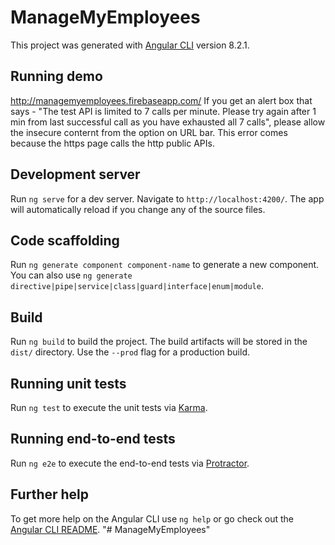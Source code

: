 # ManageMyEmployees

This project was generated with [Angular CLI](https://github.com/angular/angular-cli) version 8.2.1.

## Running demo

http://managemyemployees.firebaseapp.com/
If you get an alert box that says - "The test API is limited to 7 calls per minute. Please try again after 1 min from last successful call  as you have exhausted all 7 calls", please allow the insecure conternt from the option on URL bar. This error comes because the https page calls the http public APIs.

## Development server

Run `ng serve` for a dev server. Navigate to `http://localhost:4200/`. The app will automatically reload if you change any of the source files.

## Code scaffolding

Run `ng generate component component-name` to generate a new component. You can also use `ng generate directive|pipe|service|class|guard|interface|enum|module`.

## Build

Run `ng build` to build the project. The build artifacts will be stored in the `dist/` directory. Use the `--prod` flag for a production build.

## Running unit tests

Run `ng test` to execute the unit tests via [Karma](https://karma-runner.github.io).

## Running end-to-end tests

Run `ng e2e` to execute the end-to-end tests via [Protractor](http://www.protractortest.org/).

## Further help

To get more help on the Angular CLI use `ng help` or go check out the [Angular CLI README](https://github.com/angular/angular-cli/blob/master/README.md).
"# ManageMyEmployees" 
